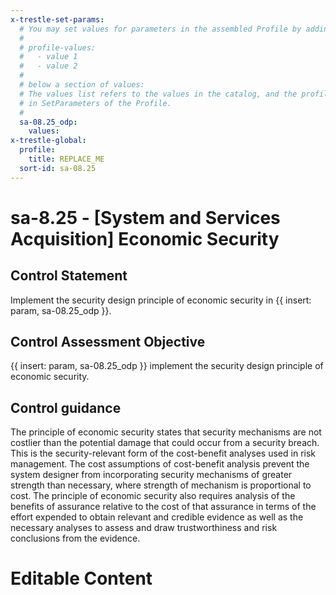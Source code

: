 ```yaml
---
x-trestle-set-params:
  # You may set values for parameters in the assembled Profile by adding
  #
  # profile-values:
  #   - value 1
  #   - value 2
  #
  # below a section of values:
  # The values list refers to the values in the catalog, and the profile-values represent values
  # in SetParameters of the Profile.
  #
  sa-08.25_odp:
    values:
x-trestle-global:
  profile:
    title: REPLACE_ME
  sort-id: sa-08.25
---
```


# sa-8.25 - \[System and Services Acquisition\] Economic Security

## Control Statement

Implement the security design principle of economic security in {{ insert: param, sa-08.25_odp }}.

## Control Assessment Objective

{{ insert: param, sa-08.25_odp }} implement the security design principle of economic security.

## Control guidance

The principle of economic security states that security mechanisms are not costlier than the potential damage that could occur from a security breach. This is the security-relevant form of the cost-benefit analyses used in risk management. The cost assumptions of cost-benefit analysis prevent the system designer from incorporating security mechanisms of greater strength than necessary, where strength of mechanism is proportional to cost. The principle of economic security also requires analysis of the benefits of assurance relative to the cost of that assurance in terms of the effort expended to obtain relevant and credible evidence as well as the necessary analyses to assess and draw trustworthiness and risk conclusions from the evidence.

# Editable Content

<!-- Make additions and edits below -->
<!-- The above represents the contents of the control as received by the profile, prior to additions. -->
<!-- If the profile makes additions to the control, they will appear below. -->
<!-- The above markdown may not be edited but you may edit the content below, and/or introduce new additions to be made by the profile. -->
<!-- If there is a yaml header at the top, parameter values may be edited. Use --set-parameters to incorporate the changes during assembly. -->
<!-- The content here will then replace what is in the profile for this control, after running profile-assemble. -->
<!-- The current profile has no added parts for this control, but you may add new ones here. -->
<!-- Each addition must have a heading either of the form ## Control my_addition_name -->
<!-- or ## Part a. (where the a. refers to one of the control statement labels.) -->
<!-- "## Control" parts are new parts added after the statement part. -->
<!-- "## Part" parts are new parts added into the top-level statement part with that label. -->
<!-- Subparts may be added with nested hash levels of the form ### My Subpart Name -->
<!-- underneath the parent ## Control or ## Part being added -->
<!-- See https://ibm.github.io/compliance-trestle/tutorials/ssp_profile_catalog_authoring/ssp_profile_catalog_authoring for guidance. -->
